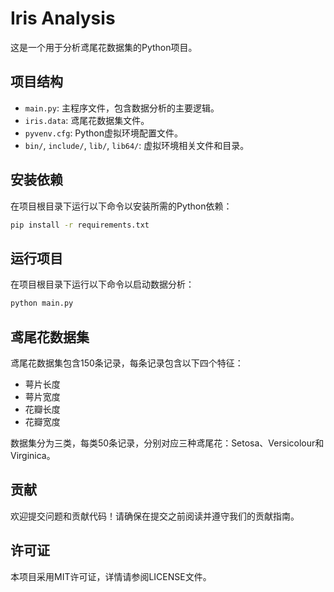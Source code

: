 # Iris Analysis

这是一个用于分析鸢尾花数据集的Python项目。

## 项目结构

- `main.py`: 主程序文件，包含数据分析的主要逻辑。
- `iris.data`: 鸢尾花数据集文件。
- `pyvenv.cfg`: Python虚拟环境配置文件。
- `bin/`, `include/`, `lib/`, `lib64/`: 虚拟环境相关文件和目录。

## 安装依赖

在项目根目录下运行以下命令以安装所需的Python依赖：

```bash
pip install -r requirements.txt
```

## 运行项目

在项目根目录下运行以下命令以启动数据分析：

```bash
python main.py
```

## 鸢尾花数据集

鸢尾花数据集包含150条记录，每条记录包含以下四个特征：

- 萼片长度
- 萼片宽度
- 花瓣长度
- 花瓣宽度

数据集分为三类，每类50条记录，分别对应三种鸢尾花：Setosa、Versicolour和Virginica。

## 贡献

欢迎提交问题和贡献代码！请确保在提交之前阅读并遵守我们的贡献指南。

## 许可证

本项目采用MIT许可证，详情请参阅LICENSE文件。
